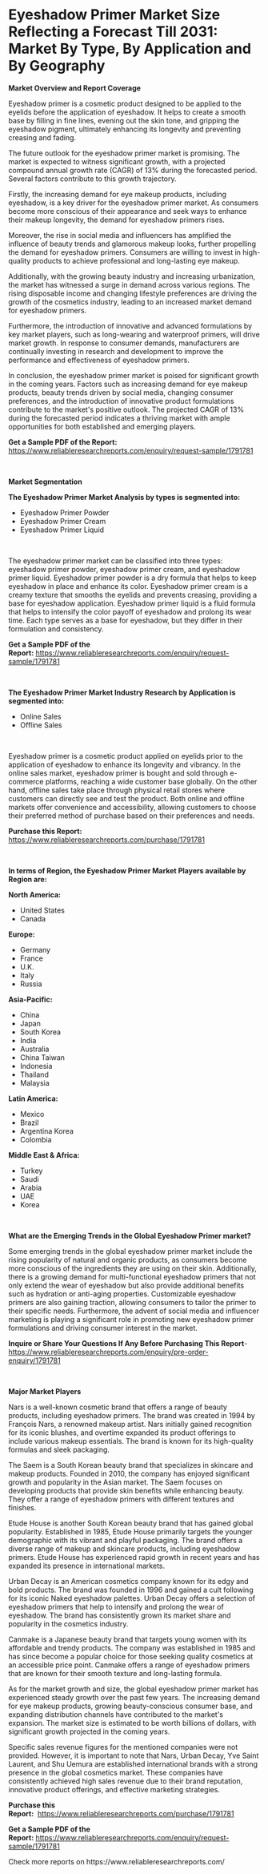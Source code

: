 <p><h1>Eyeshadow Primer Market Size Reflecting a Forecast Till 2031: Market By Type, By Application and By Geography</h1></p><p><strong>Market Overview and Report Coverage</strong></p>
<p><p>Eyeshadow primer is a cosmetic product designed to be applied to the eyelids before the application of eyeshadow. It helps to create a smooth base by filling in fine lines, evening out the skin tone, and gripping the eyeshadow pigment, ultimately enhancing its longevity and preventing creasing and fading.</p><p>The future outlook for the eyeshadow primer market is promising. The market is expected to witness significant growth, with a projected compound annual growth rate (CAGR) of 13% during the forecasted period. Several factors contribute to this growth trajectory.</p><p>Firstly, the increasing demand for eye makeup products, including eyeshadow, is a key driver for the eyeshadow primer market. As consumers become more conscious of their appearance and seek ways to enhance their makeup longevity, the demand for eyeshadow primers rises.</p><p>Moreover, the rise in social media and influencers has amplified the influence of beauty trends and glamorous makeup looks, further propelling the demand for eyeshadow primers. Consumers are willing to invest in high-quality products to achieve professional and long-lasting eye makeup.</p><p>Additionally, with the growing beauty industry and increasing urbanization, the market has witnessed a surge in demand across various regions. The rising disposable income and changing lifestyle preferences are driving the growth of the cosmetics industry, leading to an increased market demand for eyeshadow primers.</p><p>Furthermore, the introduction of innovative and advanced formulations by key market players, such as long-wearing and waterproof primers, will drive market growth. In response to consumer demands, manufacturers are continually investing in research and development to improve the performance and effectiveness of eyeshadow primers.</p><p>In conclusion, the eyeshadow primer market is poised for significant growth in the coming years. Factors such as increasing demand for eye makeup products, beauty trends driven by social media, changing consumer preferences, and the introduction of innovative product formulations contribute to the market's positive outlook. The projected CAGR of 13% during the forecasted period indicates a thriving market with ample opportunities for both established and emerging players.</p></p>
<p><strong>Get a Sample PDF of the Report:</strong> <a href="https://www.reliableresearchreports.com/enquiry/request-sample/1791781">https://www.reliableresearchreports.com/enquiry/request-sample/1791781</a></p>
<p>&nbsp;</p>
<p><strong>Market Segmentation</strong></p>
<p><strong>The Eyeshadow Primer Market Analysis by types is segmented into:</strong></p>
<p><ul><li>Eyeshadow Primer Powder</li><li>Eyeshadow Primer Cream</li><li>Eyeshadow Primer Liquid</li></ul></p>
<p>&nbsp;</p>
<p><p>The eyeshadow primer market can be classified into three types: eyeshadow primer powder, eyeshadow primer cream, and eyeshadow primer liquid. Eyeshadow primer powder is a dry formula that helps to keep eyeshadow in place and enhance its color. Eyeshadow primer cream is a creamy texture that smooths the eyelids and prevents creasing, providing a base for eyeshadow application. Eyeshadow primer liquid is a fluid formula that helps to intensify the color payoff of eyeshadow and prolong its wear time. Each type serves as a base for eyeshadow, but they differ in their formulation and consistency.</p></p>
<p><strong>Get a Sample PDF of the Report:</strong>&nbsp;<a href="https://www.reliableresearchreports.com/enquiry/request-sample/1791781">https://www.reliableresearchreports.com/enquiry/request-sample/1791781</a></p>
<p>&nbsp;</p>
<p><strong>The Eyeshadow Primer Market Industry Research by Application is segmented into:</strong></p>
<p><ul><li>Online Sales</li><li>Offline Sales</li></ul></p>
<p>&nbsp;</p>
<p><p>Eyeshadow primer is a cosmetic product applied on eyelids prior to the application of eyeshadow to enhance its longevity and vibrancy. In the online sales market, eyeshadow primer is bought and sold through e-commerce platforms, reaching a wide customer base globally. On the other hand, offline sales take place through physical retail stores where customers can directly see and test the product. Both online and offline markets offer convenience and accessibility, allowing customers to choose their preferred method of purchase based on their preferences and needs.</p></p>
<p><strong>Purchase this Report:</strong>&nbsp; <a href="https://www.reliableresearchreports.com/purchase/1791781">https://www.reliableresearchreports.com/purchase/1791781</a></p>
<p>&nbsp;</p>
<p><strong>In terms of Region, the Eyeshadow Primer Market Players available by Region are:</strong></p>
<p>
    <p> <strong> North America: </strong>
        <ul>
            <li>United States</li>
            <li>Canada</li>
        </ul>
        </p> 
    <p> <strong> Europe: </strong>
        <ul>
            <li>Germany</li>
            <li>France</li>
            <li>U.K.</li>
            <li>Italy</li>
            <li>Russia</li>
        </ul>
        </p> 
    <p> <strong> Asia-Pacific: </strong>
        <ul>
            <li>China</li>
            <li>Japan</li>
            <li>South Korea</li>
            <li>India</li>
            <li>Australia</li>
            <li>China Taiwan</li>
            <li>Indonesia</li>
            <li>Thailand</li>
            <li>Malaysia</li>
        </ul>
        </p> 
    <p> <strong> Latin America: </strong>
        <ul>
            <li>Mexico</li>
            <li>Brazil</li>
            <li>Argentina Korea</li>
            <li>Colombia</li>
        </ul>
        </p> 
    <p> <strong> Middle East & Africa: </strong>
        <ul>
            <li>Turkey</li>
            <li>Saudi</li>
            <li>Arabia</li>
            <li>UAE</li>
            <li>Korea</li>
        </ul>
    </p>
    </p>
<p>&nbsp;</p>
<p><strong>What are the Emerging Trends in the Global Eyeshadow Primer market?</strong></p>
<p><p>Some emerging trends in the global eyeshadow primer market include the rising popularity of natural and organic products, as consumers become more conscious of the ingredients they are using on their skin. Additionally, there is a growing demand for multi-functional eyeshadow primers that not only extend the wear of eyeshadow but also provide additional benefits such as hydration or anti-aging properties. Customizable eyeshadow primers are also gaining traction, allowing consumers to tailor the primer to their specific needs. Furthermore, the advent of social media and influencer marketing is playing a significant role in promoting new eyeshadow primer formulations and driving consumer interest in the market.</p></p>
<p><strong>Inquire or Share Your Questions If Any Before Purchasing This Report</strong>- <a href="https://www.reliableresearchreports.com/enquiry/pre-order-enquiry/1791781">https://www.reliableresearchreports.com/enquiry/pre-order-enquiry/1791781</a></p>
<p>&nbsp;</p>
<p><strong>Major Market Players</strong></p>
<p><p>Nars is a well-known cosmetic brand that offers a range of beauty products, including eyeshadow primers. The brand was created in 1994 by François Nars, a renowned makeup artist. Nars initially gained recognition for its iconic blushes, and overtime expanded its product offerings to include various makeup essentials. The brand is known for its high-quality formulas and sleek packaging.</p><p>The Saem is a South Korean beauty brand that specializes in skincare and makeup products. Founded in 2010, the company has enjoyed significant growth and popularity in the Asian market. The Saem focuses on developing products that provide skin benefits while enhancing beauty. They offer a range of eyeshadow primers with different textures and finishes.</p><p>Etude House is another South Korean beauty brand that has gained global popularity. Established in 1985, Etude House primarily targets the younger demographic with its vibrant and playful packaging. The brand offers a diverse range of makeup and skincare products, including eyeshadow primers. Etude House has experienced rapid growth in recent years and has expanded its presence in international markets.</p><p>Urban Decay is an American cosmetics company known for its edgy and bold products. The brand was founded in 1996 and gained a cult following for its iconic Naked eyeshadow palettes. Urban Decay offers a selection of eyeshadow primers that help to intensify and prolong the wear of eyeshadow. The brand has consistently grown its market share and popularity in the cosmetics industry.</p><p>Canmake is a Japanese beauty brand that targets young women with its affordable and trendy products. The company was established in 1985 and has since become a popular choice for those seeking quality cosmetics at an accessible price point. Canmake offers a range of eyeshadow primers that are known for their smooth texture and long-lasting formula.</p><p>As for the market growth and size, the global eyeshadow primer market has experienced steady growth over the past few years. The increasing demand for eye makeup products, growing beauty-conscious consumer base, and expanding distribution channels have contributed to the market's expansion. The market size is estimated to be worth billions of dollars, with significant growth projected in the coming years.</p><p>Specific sales revenue figures for the mentioned companies were not provided. However, it is important to note that Nars, Urban Decay, Yve Saint Laurent, and Shu Uemura are established international brands with a strong presence in the global cosmetics market. These companies have consistently achieved high sales revenue due to their brand reputation, innovative product offerings, and effective marketing strategies.</p></p>
<p><strong>Purchase this Report:</strong>&nbsp;&nbsp;<a href="https://www.reliableresearchreports.com/purchase/1791781">https://www.reliableresearchreports.com/purchase/1791781</a></p>
<p></p>
<p><strong>Get a Sample PDF of the Report:</strong>&nbsp;<a href="https://www.reliableresearchreports.com/enquiry/request-sample/1791781">https://www.reliableresearchreports.com/enquiry/request-sample/1791781</a></p>
<p>Check more reports on https://www.reliableresearchreports.com/</p>